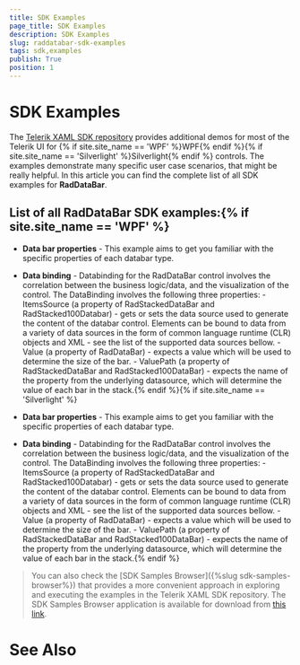 ```yaml
---
title: SDK Examples
page_title: SDK Examples
description: SDK Examples
slug: raddatabar-sdk-examples
tags: sdk,examples
publish: True
position: 1
---
```


# SDK Examples



The [Telerik XAML SDK repository](https://github.com/telerik/xaml-sdk/tree/master/) provides additional demos for most of the Telerik UI for {% if site.site_name == 'WPF' %}WPF{% endif %}{% if site.site_name == 'Silverlight' %}Silverlight{% endif %} controls. The examples demonstrate many specific user case scenarios, that might be really helpful. In this article you can find the complete list of all SDK examples for __RadDataBar__.

## List of all RadDataBar SDK examples:{% if site.site_name == 'WPF' %}

* __Data bar properties__ - This example aims to get you familiar with the specific properties of each databar type.

* __Data binding__ - Databinding for the RadDataBar control involves the correlation between the business logic/data, and the visualization of the control. The DataBinding involves the following three properties:   - ItemsSource (a property of RadStackedDataBar and RadStacked100Databar) - gets or sets the data source used to generate the content of the databar control. Elements can be bound to data from a variety of data sources in the form of common language runtime (CLR) objects and XML - see the list of the supported data sources bellow.   - Value (a property of RadDataBar) - expects a value which will be used to determine the size of the bar.   - ValuePath (a property of RadStackedDataBar and RadStacked100DataBar) - expects the name of the property from the underlying datasource, which will determine the value of each bar in the stack.{% endif %}{% if site.site_name == 'Silverlight' %}

* __Data bar properties__ - This example aims to get you familiar with the specific properties of each databar type.

* __Data binding__ - Databinding for the RadDataBar control involves the correlation between the business logic/data, and the visualization of the control. The DataBinding involves the following three properties:   - ItemsSource (a property of RadStackedDataBar and RadStacked100Databar) - gets or sets the data source used to generate the content of the databar control. Elements can be bound to data from a variety of data sources in the form of common language runtime (CLR) objects and XML - see the list of the supported data sources bellow.   - Value (a property of RadDataBar) - expects a value which will be used to determine the size of the bar.   - ValuePath (a property of RadStackedDataBar and RadStacked100DataBar) - expects the name of the property from the underlying datasource, which will determine the value of each bar in the stack.{% endif %}

>You can also check the [SDK Samples Browser]({%slug sdk-samples-browser%}) that provides a more convenient approach in exploring and executing the examples in the Telerik XAML SDK repository. The SDK Samples Browser application is available for download from [this link](http://demos.telerik.com/xaml-sdkbrowser/).

# See Also

